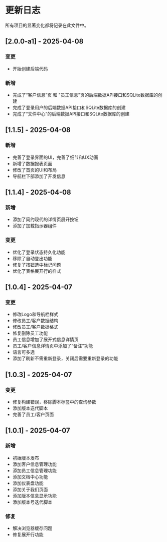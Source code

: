 # 更新日志

所有项目的显著变化都将记录在此文件中。
## [2.0.0-a1] - 2025-04-08

### 变更
- 开始创建后端代码

### 新增
- 完成了“客户信息”页 和 "员工信息"页的后端数据API接口和SQLite数据库的创建
- 完成了登录用户的后端数据API接口和SQLite数据库的创建
- 完成了“文件中心”的后端数据API接口和SQLite数据库的创建

## [1.1.5] - 2025-04-08

### 新增
- 完善了登录界面的UI，完善了细节和UX动画
- 新增了数据报表页面
- 修改了首页的UI和布局
- 导航栏下部添加了开发信息

## [1.1.4] - 2025-04-08

### 新增
- 添加了简约现代的详情页展开按钮
- 添加了加载指示器组件

### 变更
- 优化了登录状态持久化功能
- 移除了自动登出功能
- 修复了按钮选中标记问题
- 优化了表格展开行的样式

## [1.0.4] - 2025-04-07

### 变更
- 修改Logo和导航栏样式
- 修改员工/客户数据结构
- 修改员工/客户数据格式
- 修复删除员工功能
- 员工信息增加了展开式信息详情页
- 员工/客户信息详情页中添加了“备注”功能
- 语言可多选
- 添加了刷新不需重新登录，关闭后需要重新登录的功能


## [1.0.3] - 2025-04-07

### 变更
- 修复构建错误，移除脚本标签中的查询参数
- 添加版本迭代脚本
- 完善了员工/客户页面

## [1.0.1] - 2025-04-07

### 新增
- 初始版本发布
- 添加客户信息管理功能
- 添加员工信息管理功能
- 添加文档中心功能
- 添加仪表盘功能
- 添加关于我们页面
- 添加版本信息显示功能
- 添加版本号迭代脚本

### 修复
- 解决浏览器缓存问题
- 修复展开行功能
